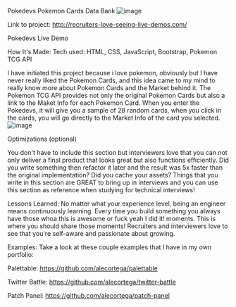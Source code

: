 Pokedevs
Pokemon Cards Data Bank
![image](https://github.com/abnerkallil/pokemon_cards_bank/assets/21678666/895e9b80-5db1-4d84-8425-96912250dddf)


Link to project: http://recruiters-love-seeing-live-demos.com/

Pokedevs Live Demo

How It's Made:
Tech used: HTML, CSS, JavaScript, Bootstrap, Pokemon TCG API

I have initiated this project because i love pokemon, obviously but I have never really liked the Pokemon Cards, and this idea came to my mind to really know more about Pokemon Cards and the Market behind it.
The Pokemon TCG API provides not only the original Pokemon Cards but also a link to the Maket Info for each Pokemon Card.
When you enter the Pokedevs, it will give you a sample of 28 random cards, when you click in the cards, you will go directly to the Market Info of the card you selected.
![image](https://github.com/abnerkallil/pokemon_cards_bank/assets/21678666/c66f6696-1feb-4d08-a5f2-7eff209ca440)


Optimizations
(optional)

You don't have to include this section but interviewers love that you can not only deliver a final product that looks great but also functions efficiently. Did you write something then refactor it later and the result was 5x faster than the original implementation? Did you cache your assets? Things that you write in this section are GREAT to bring up in interviews and you can use this section as reference when studying for technical interviews!

Lessons Learned:
No matter what your experience level, being an engineer means continuously learning. Every time you build something you always have those whoa this is awesome or fuck yeah I did it! moments. This is where you should share those moments! Recruiters and interviewers love to see that you're self-aware and passionate about growing.

Examples:
Take a look at these couple examples that I have in my own portfolio:

Palettable: https://github.com/alecortega/palettable

Twitter Battle: https://github.com/alecortega/twitter-battle

Patch Panel: https://github.com/alecortega/patch-panel

